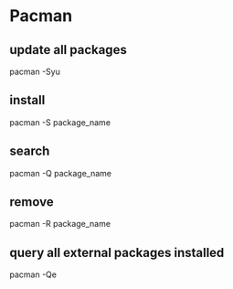 # Pacman


## update all packages
pacman -Syu

## install
pacman -S package_name

## search
pacman -Q package_name

## remove
pacman -R package_name

## query all external packages installed
pacman -Qe